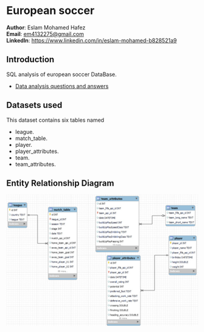 # European soccer

**Author**: Eslam Mohamed Hafez <br>
**Email**: em4132275@gmail.com <br>
**LinkedIn**: https://www.linkedin.com/in/eslam-mohamed-b828521a9

## Introduction
SQL analysis of european soccer DataBase.
* [Data analysis questions and answers](./questions_and_answers.md)

## Datasets used
This dataset contains six tables named <br>
* league.
* match_table.
* player.
* player_attributes.
* team.
* team_attributes.

## Entity Relationship Diagram
![alt text](./images/ERD.jpg)
